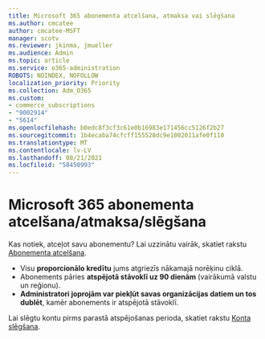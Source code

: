 ```yaml
---
title: Microsoft 365 abonementa atcelšana, atmaksa vai slēgšana
ms.author: cmcatee
author: cmcatee-MSFT
manager: scotv
ms.reviewer: jkinma, jmueller
ms.audience: Admin
ms.topic: article
ms.service: o365-administration
ROBOTS: NOINDEX, NOFOLLOW
localization_priority: Priority
ms.collection: Adm_O365
ms.custom:
- commerce_subscriptions
- "9002914"
- "5614"
ms.openlocfilehash: b0edc8f3cf3c61e0b16983e171456cc5126f2b27
ms.sourcegitcommit: 1b4ecaba74cfcff155528dc9e1002011afe0f110
ms.translationtype: MT
ms.contentlocale: lv-LV
ms.lasthandoff: 08/21/2021
ms.locfileid: "58450993"
---
```

# <a name="cancelrefundclose-your-microsoft-365-subscription"></a>Microsoft 365 abonementa atcelšana/atmaksa/slēgšana

Kas notiek, atceļot savu abonementu? Lai uzzinātu vairāk, skatiet rakstu [Abonementa atcelšana](https://docs.microsoft.com/microsoft-365/commerce/subscriptions/cancel-your-subscription?view=o365-worldwide).

- Visu **proporcionālo kredītu** jums atgriezīs nākamajā norēķinu ciklā.
- Abonements pāries **atspējotā stāvoklī uz 90 dienām** (vairākumā valstu un reģionu).
- **Administratori joprojām var piekļūt savas organizācijas datiem un tos dublēt**, kamēr abonements ir atspējotā stāvoklī.

Lai slēgtu kontu pirms parastā atspējošanas perioda, skatiet rakstu [Konta slēgšana](https://docs.microsoft.com/microsoft-365/commerce/close-your-account?view=o365-worldwide).
